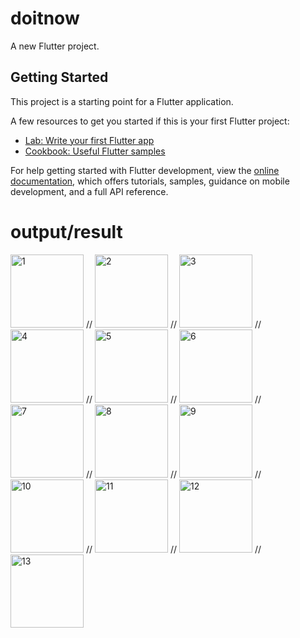 # doitnow

A new Flutter project.

## Getting Started

This project is a starting point for a Flutter application.

A few resources to get you started if this is your first Flutter project:

- [Lab: Write your first Flutter app](https://docs.flutter.dev/get-started/codelab)
- [Cookbook: Useful Flutter samples](https://docs.flutter.dev/cookbook)

For help getting started with Flutter development, view the
[online documentation](https://docs.flutter.dev/), which offers tutorials,
samples, guidance on mobile development, and a full API reference.
# output/result
<img width="117" alt="1" src="https://user-images.githubusercontent.com/125723825/232849336-8e49ddbb-f295-44ce-a135-01c316cd77e0.jpg">   //   <img width="117" alt="2" src="https://user-images.githubusercontent.com/125723825/232849500-bf03a01e-7a60-4784-8da8-434f31ef0351.jpg">   //   <img width="117" alt="3" src="https://user-images.githubusercontent.com/125723825/232849758-0bba2e20-48ea-4995-a6ed-76e05e568304.jpg">   //  <img width="117" alt="4" src="https://user-images.githubusercontent.com/125723825/232849903-3f59de87-e135-4d1c-b5d0-a8b0b47858b3.jpg">  //  <img width="117" alt="5" src="https://user-images.githubusercontent.com/125723825/232850093-f2a3d8eb-1a25-4300-9980-e8bdcc6e8b6a.jpg">  //   <img width="117" alt="6" src="https://user-images.githubusercontent.com/125723825/232850295-dadc6b9b-066a-46da-884c-548bb3582ac5.jpg">  //   <img width="117" alt="7" src="https://user-images.githubusercontent.com/125723825/232850458-c7ffeb2b-2ee5-4aa9-8ab1-dc46aafcf58c.jpg">  //  <img width="117" alt="8" src="https://user-images.githubusercontent.com/125723825/232850982-5f7069e8-9fb7-4b34-a4ad-a2d54da97565.jpg">  //  <img width="117" alt="9" src="https://user-images.githubusercontent.com/125723825/232851144-e6cf52e0-9dba-4d55-8019-ff4720556e6a.jpg">  //  <img width="117" alt="10" src="https://user-images.githubusercontent.com/125723825/232851333-12fb3ed5-fc06-40bd-8165-1b1806fecfc8.jpg">  //  <img width="117" alt="11" src="https://user-images.githubusercontent.com/125723825/232851481-8593b710-3baf-4476-bfe9-ce24dff4971e.jpg">  //  <img width="117" alt="12" src="https://user-images.githubusercontent.com/125723825/232851623-056f3711-6f5f-4866-acad-e1153425aad9.jpg">  //  <img width="117" alt="13" src="https://user- images.githubusercontent.com/125723825/232851809-1b105741-3e34-4104-8c91-9d393cf8060a.jpg">
